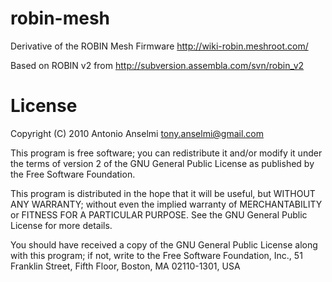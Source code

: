 robin-mesh
==========

Derivative of the ROBIN Mesh Firmware http://wiki-robin.meshroot.com/

Based on ROBIN v2 from http://subversion.assembla.com/svn/robin_v2

License
=======
Copyright (C) 2010 Antonio Anselmi <tony.anselmi@gmail.com>

This program is free software; you can redistribute it and/or modify it under the terms of version 2 of the GNU General Public License as published by the Free Software Foundation.

This program is distributed in the hope that it will be useful, but WITHOUT ANY WARRANTY; without even the implied warranty of MERCHANTABILITY or FITNESS FOR A PARTICULAR PURPOSE. See the GNU General Public License for more details.

You should have received a copy of the GNU General Public License along with this program; if not, write to the Free Software Foundation, Inc., 51 Franklin Street, Fifth Floor, Boston, MA 02110-1301, USA
